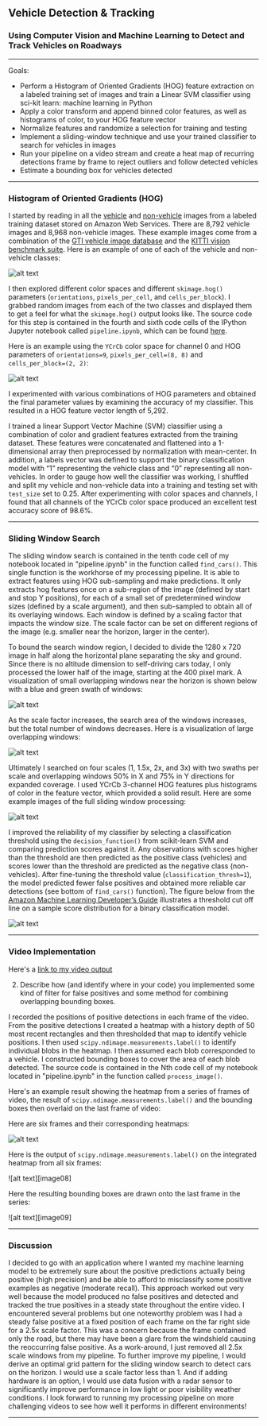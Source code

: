 ## Vehicle Detection & Tracking

### Using Computer Vision and Machine Learning to Detect and Track Vehicles on Roadways

---

Goals:

 * Perform a Histogram of Oriented Gradients (HOG) feature extraction on a labeled training set of images and train a Linear SVM classifier using sci-kit learn: machine learning in Python
 * Apply a color transform and append binned color features, as well as histograms of color, to your HOG feature vector
 * Normalize features and randomize a selection for training and testing
 * Implement a sliding-window technique and use your trained classifier to search for vehicles in images
 * Run your pipeline on a video stream and create a heat map of recurring detections frame by frame to reject outliers and follow detected vehicles
 * Estimate a bounding box for vehicles detected

[//]: # (Image References)
[image01]: ./output_images/car_notcar_example.jpg "car/not car example"
[image02]: ./output_images/car_notcar_hog_feature.jpg "HOG example"
[image03]: ./output_images/search_window_scale1.0.jpg "search window example"
[image04]: ./output_images/search_window_scale3.0.jpg "search window example"
[image05]: ./output_images/sliding_window_examples.jpg "sliding window example"
[image06]: ./output_images/score_distribution_model_ref.png "Score Distribution Example"
[image07]: ./output_images/heatmap_labels_bounding_boxes.jpg "Pipeline progression"

---

### Histogram of Oriented Gradients (HOG)

I started by reading in all the [vehicle](https://s3.amazonaws.com/udacity-sdc/Vehicle_Tracking/vehicles.zip) and [non-vehicle](https://s3.amazonaws.com/udacity-sdc/Vehicle_Tracking/non-vehicles.zip) images from a labeled training dataset stored on Amazon Web Services.  There are 8,792 vehicle images and 8,968 non-vehicle images.  These example images come from a combination of the [GTI vehicle image database](http://www.gti.ssr.upm.es/data/Vehicle_database.html) and the [KITTI vision benchmark suite](http://www.cvlibs.net/datasets/kitti/).  Here is an example of one of each of the vehicle and non-vehicle classes:


![alt text][image01]


I then explored different color spaces and different `skimage.hog()` parameters (`orientations`, `pixels_per_cell`, and `cells_per_block`).  I grabbed random images from each of the two classes and displayed them to get a feel for what the `skimage.hog()` output looks like.  The source code for this step is contained in the fourth and sixth code cells of the IPython Jupyter notebook called `pipeline.ipynb`, which can be found [here](https://github.com/bkaewell/self-driving-car/blob/master/P5-vehicle-detection/pipeline.ipynb).

Here is an example using the `YCrCb` color space for channel 0 and HOG parameters of `orientations=9`, `pixels_per_cell=(8, 8)` and `cells_per_block=(2, 2)`:


![alt text][image02]


I experimented with various combinations of HOG parameters and obtained the final parameter values by examining the accuracy of my classifier.  This resulted in a HOG feature vector length of 5,292.

I trained a linear Support Vector Machine (SVM) classifier using a combination of color and gradient features extracted from the training dataset.  These features were concatenated and flattened into a 1-dimensional array then preprocessed by normalization with mean-center.  In addition, a labels vector was defined to support the binary classification model with “1” representing the vehicle class and “0” representing all non-vehicles.  In order to gauge how well the classifier was working, I shuffled and split my vehicle and non-vehicle data into a training and testing set with `test_size` set to 0.25.  After experimenting with color spaces and channels, I found that all channels of the YCrCb color space produced an excellent test accuracy score of 98.6%.

---

### Sliding Window Search

The sliding window search is contained in the tenth code cell of my notebook located in "pipeline.ipynb" in the function called `find_cars()`.  This single function is the workhorse of my processing pipeline.  It is able to extract features using HOG sub-sampling and make predictions.  It only extracts hog features once on a sub-region of the image (defined by start and stop Y positions), for each of a small set of predetermined window sizes (defined by a scale argument), and then sub-sampled to obtain all of its overlaying windows.  Each window is defined by a scaling factor that impacts the window size.  The scale factor can be set on different regions of the image (e.g. smaller near the horizon, larger in the center).  

To bound the search window region, I decided to divide the 1280 x 720 image in half along the horizontal plane separating the sky and ground.  Since there is no altitude dimension to self-driving cars today, I only processed the lower half of the image, starting at the 400 pixel mark.  A visualization of small overlapping windows near the horizon is shown below with a blue and green swath of windows:


![alt text][image03]


As the scale factor increases, the search area of the windows increases, but the total number of windows decreases.  Here is a visualization of large overlapping windows:


![alt text][image04]


Ultimately I searched on four scales (1, 1.5x, 2x, and 3x) with two swaths per scale and overlapping windows 50% in X and 75% in Y directions for expanded coverage.  I used YCrCb 3-channel HOG features plus histograms of color in the feature vector, which provided a solid result.  Here are some example images of the full sliding window processing:

![alt text][image05]


I improved the reliability of my classifier by selecting a classification threshold using the `decision_function()` from scikit-learn SVM and comparing prediction scores against it.  Any observations with scores higher than the threshold are then predicted as the positive class (vehicles) and scores lower than the threshold are predicted as the negative class (non-vehicles).  After fine-tuning the threshold value (`classification_thresh=1`), the model predicted fewer false positives and obtained more reliable car detections (see bottom of `find_cars()` function).  The figure below from the [Amazon Machine Learning Developer’s Guide]( https://docs.aws.amazon.com/machine-learning/latest/dg/binary-classification.html) illustrates a threshold cut off line on a sample score distribution for a binary classification model.


![alt text][image06]


---

### Video Implementation

Here's a [link to my video output](https://github.com/bkaewell/self-driving-car/blob/master/P5-vehicle-detection/output_video.mp4)


2. Describe how (and identify where in your code) you implemented some kind of filter for false positives and some method for combining overlapping bounding boxes.

I recorded the positions of positive detections in each frame of the video.  From the positive detections I created a heatmap with a history depth of 50 most recent rectangles and then thresholded that map to identify vehicle positions.  I then used `scipy.ndimage.measurements.label()` to identify individual blobs in the heatmap.  I then assumed each blob corresponded to a vehicle.  I constructed bounding boxes to cover the area of each blob detected.  The source code is contained in the Nth code cell of my notebook located in "pipeline.ipynb" in the function called `process_image()`.





Here's an example result showing the heatmap from a series of frames of video, the result of `scipy.ndimage.measurements.label()` and the bounding boxes then overlaid on the last frame of video:

Here are six frames and their corresponding heatmaps:


![alt text][image07]


Here is the output of `scipy.ndimage.measurements.label()` on the integrated heatmap from all six frames:


![alt text][image08]


Here the resulting bounding boxes are drawn onto the last frame in the series:


![alt text][image09]


---

### Discussion

I decided to go with an application where I wanted my machine learning model to be extremely sure about the positive predictions actually being positive (high precision) and be able to afford to misclassify some positive examples as negative (moderate recall).  This approach worked out very well because the model produced no false positives and detected and tracked the true positives in a steady state throughout the entire video.  I encountered several problems but one noteworthy problem was I had a steady false positive at a fixed position of each frame on the far right side for a 2.5x scale factor.  This was a concern because the frame contained only the road, but there may have been a glare from the windshield causing the reoccurring false positive.  As a work-around, I just removed all 2.5x scale windows from my pipeline.  To further improve my pipeline, I would derive an optimal grid pattern for the sliding window search to detect cars on the horizon.  I would use a scale factor less than 1.  And if adding hardware is an option, I would use data fusion with a radar sensor to significantly improve performance in low light or poor visibility weather conditions.  I look forward to running my processing pipeline on more challenging videos to see how well it performs in different environments!

---